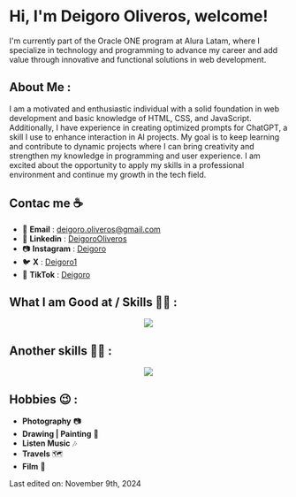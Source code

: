 # Hi, I'm Deigoro Oliveros, welcome!

I'm currently part of the Oracle ONE program at Alura Latam, where I specialize in technology and programming to advance my career and add value through innovative and functional solutions in web development.


## About Me :

I am a motivated and enthusiastic individual with a solid foundation in web development and basic knowledge of HTML, CSS, and JavaScript. Additionally, I have experience in creating optimized prompts for ChatGPT, a skill I use to enhance interaction in AI projects. My goal is to keep learning and contribute to dynamic projects where I can bring creativity and strengthen my knowledge in programming and user experience. I am excited about the opportunity to apply my skills in a professional environment and continue my growth in the tech field.

## Contac me ☕️

- 📧 **Email** : deigoro.oliveros@gmail.com
- 📕 **Linkedin** : [DeigoroOliveros](https://www.linkedin.com/in/deigoro-oliveros/)
- 📷 **Instagram** : [Deigoro](https://www.instagram.com/deigoro/)
- 🐦 **X** : [Deigoro1](https://x.com/Deigoro1)
- 🎥 **TikTok** : [Deigoro](https://www.tiktok.com/@deigoro)


## What I am Good at / Skills 🧑‍💻 :

<p align="center">
  <a href="https://skillicons.dev">
    <img src="https://skillicons.dev/icons?i=html,js,css" />
  </a>
</p>

## Another skills 👨‍💻 :

<p align="center">
  <a href="https://skillicons.dev">
    <img src="https://skillicons.dev/icons?i=instagram,ps" />
  </a>
</p>

## Hobbies 😉 :

- **Photography** 📷
- **Drawing | Painting** 🎨
- **Listen Music** 🎶
- **Travels** 🗺️
- **Film** 🎥



Last edited on: November 9th, 2024
